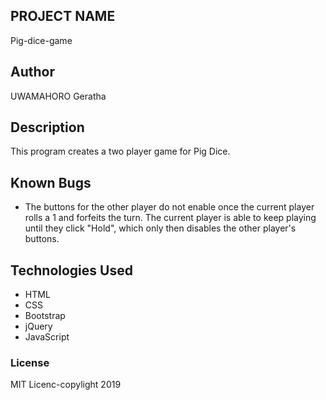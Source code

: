 ## PROJECT NAME

Pig-dice-game

## Author
UWAMAHORO Geratha

## Description

This program creates a two player game for Pig Dice.

## Known Bugs

* The buttons for the other player do not enable once the current player rolls a 1 and forfeits the turn. The current player is able to keep playing until they click "Hold", which only then disables the other player's buttons.

## Technologies Used

* HTML
* CSS
* Bootstrap
* jQuery
* JavaScript


### License

MIT Licenc-copylight 2019


